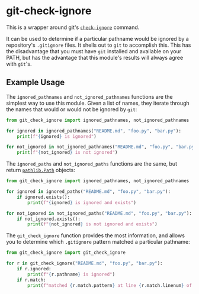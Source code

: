 # git-check-ignore

This is a wrapper around git's [`check-ignore`](https://git-scm.com/docs/git-check-ignore)
command.

It can be used to determine if a particular pathname would be ignored by a repository's
`.gitignore` files. It shells out to `git` to accomplish this. This has the
disadvantage that you must have `git` installed and available on your PATH, but has the
advantage that this module's results will always agree with `git`'s.

## Example Usage

The `ignored_pathnames` and `not_ignored_pathnames` functions are the simplest way to use this module.
Given a list of names, they iterate through the names that would or would not be ignored by `git`:

```python
from git_check_ignore import ignored_pathnames, not_ignored_pathnames

for ignored in ignored_pathnames("README.md", "foo.py", "bar.py"):
    print(f"{ignored} is ignored")

for not_ignored in not_ignored_pathnames("README.md", "foo.py", "bar.py"):
    print(f"{not_ignored} is not ignored")
```

The `ignored_paths` and `not_ignored_paths` functions are the same, but return [`pathlib.Path`](https://docs.python.org/3/library/pathlib.html) objects:

```python
from git_check_ignore import ignored_pathnames, not_ignored_pathnames

for ignored in ignored_paths("README.md", "foo.py", "bar.py"):
    if ignored.exists():
        print(f"{ignored} is ignored and exists")

for not_ignored in not_ignored_paths("README.md", "foo.py", "bar.py"):
    if not_ignored.exists():
        print(f"{not_ignored} is not ignored and exists")
```

The `git_check_ignore` function provides the most information, and allows you to determine which `.gitignore` pattern matched a particular pathname:

```python
from git_check_ignore import git_check_ignore

for r in git_check_ignore("README.md", "foo.py", "bar.py"):
    if r.ignored:
        print(f"{r.pathname} is ignored")
    if r.match:
        print(f"matched {r.match.pattern} at line {r.match.linenum} of {r.match.source}")
```
